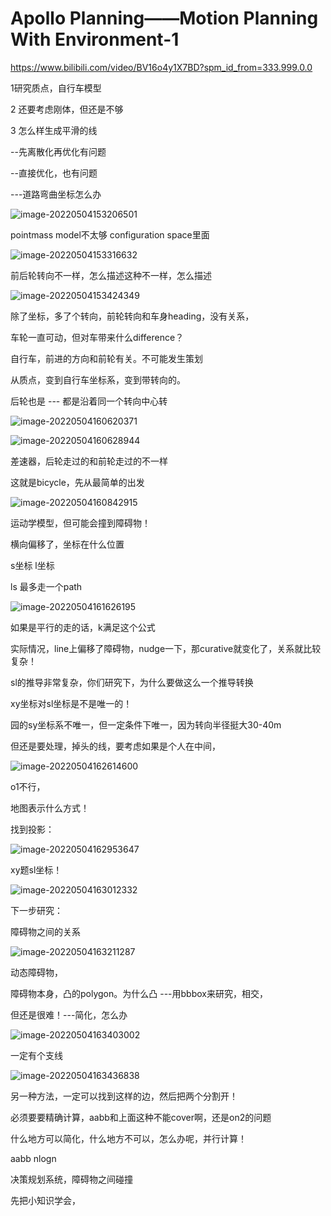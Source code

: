 # Apollo Planning——Motion Planning With Environment-1

https://www.bilibili.com/video/BV16o4y1X7BD?spm_id_from=333.999.0.0

1研究质点，自行车模型

2 还要考虑刚体，但还是不够



3 怎么样生成平滑的线

--先离散化再优化有问题

--直接优化，也有问题

---道路弯曲坐标怎么办

![image-20220504153206501](/Users/lixiang/Documents/typora/learn/0415learnthing/planning3.assets/image-20220504153206501.png)



pointmass model不太够 configuration space里面 

![image-20220504153316632](/Users/lixiang/Documents/typora/learn/0415learnthing/planning3.assets/image-20220504153316632.png)



前后轮转向不一样，怎么描述这种不一样，怎么描述

![image-20220504153424349](/Users/lixiang/Documents/typora/learn/0415learnthing/planning3.assets/image-20220504153424349.png)

除了坐标，多了个转向，前轮转向和车身heading，没有关系，

车轮一直可动，但对车带来什么difference？

自行车，前进的方向和前轮有关。不可能发生策划

从质点，变到自行车坐标系，变到带转向的。

后轮也是    ---  都是沿着同一个转向中心转

![image-20220504160620371](/Users/lixiang/Documents/typora/learn/0415learnthing/planning3.assets/image-20220504160620371.png)



![image-20220504160628944](/Users/lixiang/Documents/typora/learn/0415learnthing/planning3.assets/image-20220504160628944.png)



差速器，后轮走过的和前轮走过的不一样

这就是bicycle，先从最简单的出发

![image-20220504160842915](/Users/lixiang/Documents/typora/learn/0415learnthing/planning3.assets/image-20220504160842915.png)

运动学模型，但可能会撞到障碍物！



横向偏移了，坐标在什么位置

s坐标 l坐标

ls 最多走一个path

![image-20220504161626195](/Users/lixiang/Documents/typora/learn/0415learnthing/planning3.assets/image-20220504161626195.png)

如果是平行的走的话，k满足这个公式

实际情况，line上偏移了障碍物，nudge一下，那curative就变化了，关系就比较复杂！

sl的推导非常复杂，你们研究下，为什么要做这么一个推导转换



xy坐标对sl坐标是不是唯一的！

园的sy坐标系不唯一，但一定条件下唯一，因为转向半径挺大30-40m

但还是要处理，掉头的线，要考虑如果是个人在中间，

![image-20220504162614600](/Users/lixiang/Documents/typora/learn/0415learnthing/planning3.assets/image-20220504162614600.png)

o1不行，



地图表示什么方式！

找到投影：

![image-20220504162953647](/Users/lixiang/Documents/typora/learn/0415learnthing/planning3.assets/image-20220504162953647.png)

xy题sl坐标！

![image-20220504163012332](/Users/lixiang/Documents/typora/learn/0415learnthing/planning3.assets/image-20220504163012332.png)

下一步研究：

障碍物之间的关系

![image-20220504163211287](/Users/lixiang/Documents/typora/learn/0415learnthing/planning3.assets/image-20220504163211287.png)



动态障碍物，



障碍物本身，凸的polygon。为什么凸 ---用bbbox来研究，相交，

但还是很难！---简化，怎么办

![image-20220504163403002](/Users/lixiang/Documents/typora/learn/0415learnthing/planning3.assets/image-20220504163403002.png)



一定有个支线

![image-20220504163436838](/Users/lixiang/Documents/typora/learn/0415learnthing/planning3.assets/image-20220504163436838.png)



另一种方法，一定可以找到这样的边，然后把两个分割开！

必须要要精确计算，aabb和上面这种不能cover啊，还是on2的问题

什么地方可以简化，什么地方不可以，怎么办呢，并行计算！

aabb nlogn

决策规划系统，障碍物之间碰撞

先把小知识学会，





